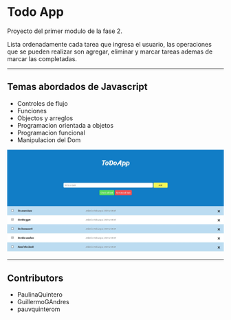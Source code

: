 # Todo App

Proyecto del primer modulo de la fase 2. 

Lista ordenadamente cada tarea que ingresa el usuario, las operaciones que se pueden realizar son agregar, eliminar y marcar tareas ademas de marcar las completadas.

---
## Temas abordados de Javascript
* Controles de flujo
* Funciones
* Objectos y arreglos
* Programacion orientada a objetos
* Programacion funcional
* Manipulacion del Dom

![Imagen de la aplicacion](./img/todoapp.jpg)

---
## Contributors
* PaulinaQuintero
* GuillermoGAndres 
* pauvquinterom



